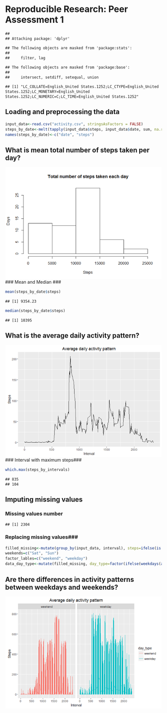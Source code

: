 # Reproducible Research: Peer Assessment 1

```
## 
## Attaching package: 'dplyr'
```

```
## The following objects are masked from 'package:stats':
## 
##     filter, lag
```

```
## The following objects are masked from 'package:base':
## 
##     intersect, setdiff, setequal, union
```

```
## [1] "LC_COLLATE=English_United States.1252;LC_CTYPE=English_United States.1252;LC_MONETARY=English_United States.1252;LC_NUMERIC=C;LC_TIME=English_United States.1252"
```
## Loading and preprocessing the data

```r
input_data<-read.csv("activity.csv", stringsAsFactors = FALSE)
steps_by_date<-melt(tapply(input_data$steps, input_data$date, sum, na.rm=TRUE))
names(steps_by_date)<-c("date", "steps")
```

## What is mean total number of steps taken per day?
<img src="PA1_template_files/figure-html/unnamed-chunk-3-1.png" style="display: block; margin: auto auto auto 0;" />
### Mean and Median ###

```r
mean(steps_by_date$steps)
```

```
## [1] 9354.23
```

```r
median(steps_by_date$steps)
```

```
## [1] 10395
```

## What is the average daily activity pattern?
<img src="PA1_template_files/figure-html/unnamed-chunk-5-1.png" style="display: block; margin: auto auto auto 0;" />
### Interval with maximum steps###

```r
which.max(steps_by_intervals)
```

```
## 835 
## 104
```

## Imputing missing values
### Missing values number ###

```
## [1] 2304
```
### Replacing missing values###

```r
filled_missing<-mutate(group_by(input_data, interval), steps=ifelse(is.na(steps), mean(steps, na.rm=TRUE), steps))
weekends=c("Sat", "Sun")
factor_lables=c("weekend", "weekday")
data_day_type<-mutate(filled_missing, day_type=factor(ifelse(weekdays(as.POSIXct(date, format="%Y-%m-%d"), abbreviate=TRUE) %in% weekends, "weekend", "weekday"), levels = factor_lables))
```
## Are there differences in activity patterns between weekdays and weekends?
![](PA1_template_files/figure-html/unnamed-chunk-9-1.png)<!-- -->
